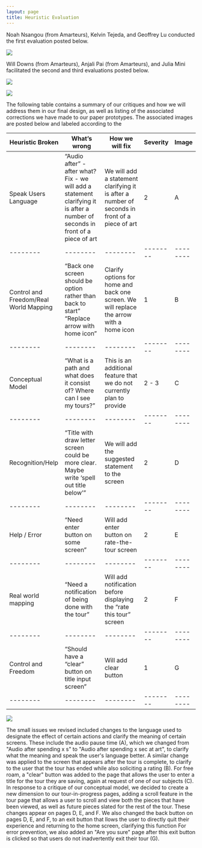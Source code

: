 ```yaml
---
layout: page
title: Heuristic Evaluation
---
```


Noah Nsangou (from Amarteurs), Kelvin Tejeda, and Geoffrey Lu conducted the first evaluation posted below.

![](https://krtejeda.github.io/PersonalCuraTour/img/he1.jpeg)

Will Downs (from Amarteurs), Anjali Pai (from Amarteurs), and Julia Mini facilitated the second and third evaluations posted below.

![](https://krtejeda.github.io/PersonalCuraTour/img/he2.jpeg)

![](https://krtejeda.github.io/PersonalCuraTour/img/he3.jpeg)

The following table contains a summary of our critiques and how we will address them in our final design, as well as listing of the associated corrections we have made to our paper prototypes.  The associated images are posted below and labeled according to the 

| Heuristic Broken |  What’s wrong | How we will fix | Severity | Image | 
| -------- | -------- | -------- | -------- | -------- | 
| Speak Users Language | “Audio after” - after what? Fix - we will add a statement clarifying it is after a number of seconds in front of a piece of art  | We will add a statement clarifying it is after a number of seconds in front of a piece of art | 2 | A |
| -------- | -------- | -------- | -------- | -------- | 
| Control and Freedom/Real World Mapping | “Back one screen should be option rather than back to start”  “Replace arrow with home icon” | Clarify options for home and back one screen. We will replace the arrow with a home icon | 1 | B |
| -------- | -------- | -------- | -------- | -------- | 
| Conceptual Model | “What is a path and what does it consist of? Where can I see my tours?” | This is an additional feature that we do not currently plan to provide | 2 - 3 | C |
| -------- | -------- | -------- | -------- | -------- | 
| Recognition/Help | “Title with draw letter screen could be more clear. Maybe write ‘spell out title below’” | We will add the suggested statement to the screen | 2 | D |
| -------- | -------- | -------- | -------- | -------- | 
| Help / Error | “Need enter button on some screen” | Will add enter button on rate-the-tour screen | 2 | E |
| -------- | -------- | -------- | -------- | -------- | 
| Real world mapping | “Need a notification of being done with the tour” | Will add notification before displaying the “rate this tour” screen | 2 | F |
| -------- | -------- | -------- | -------- | -------- | 
| Control and Freedom | “Should have a “clear” button on title input screen” | Will add clear button | 1 | G |
| -------- | -------- | -------- | -------- | -------- | 

![](https://krtejeda.github.io/PersonalCuraTour/img/prototypeEdits.JPG)

The small issues we revised included changes to the language used to designate the effect of certain actions and clarify the meaning of certain screens.  These include the audio pause time (A), which we changed from "Audio after spending x s" to "Audio after spending x sec at art", to clarify what the meaning and speak the user's language better.  A similar change was applied to the screen that appears after the tour is complete, to clarify to the user that the tour has ended while also soliciting a rating (B).  For free roam, a "clear" button was added to the page that allows the user to enter a title for the tour they are saving, again at request of one of our subjects (C).  In response to a critique of our conceptual model, we decided to create a new dimension to our tour-in-progress pages, adding a scroll feature in the tour page that allows a user to scroll and view both the pieces that have been viewed, as well as future pieces slated for the rest of the tour.  These changes appear on pages D, E, and F.  We also changed the back button on pages D, E, and F, to an exit button that llows the user to directly quit their experience and returning to the home screen, clarifying this function  For error prevention, we also added an "Are you sure" page after this exit button is clicked so that users do not inadvertently exit their tour (G).  


